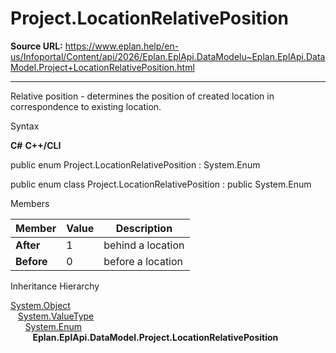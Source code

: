 # Project.LocationRelativePosition

**Source URL:** https://www.eplan.help/en-us/Infoportal/Content/api/2026/Eplan.EplApi.DataModelu~Eplan.EplApi.DataModel.Project+LocationRelativePosition.html

---

Relative position - determines the position of created location in correspondence to existing location.

Syntax

**C#**
**C++/CLI**


public enum Project.LocationRelativePosition : System.Enum

public enum class Project.LocationRelativePosition : public System.Enum


Members

| Member | Value | Description |
| --- | --- | --- |
| **After** | 1 | behind a location |
| **Before** | 0 | before a location |

Inheritance Hierarchy

[System.Object](#)  
   [System.ValueType](#)  
      [System.Enum](#)  
         **Eplan.EplApi.DataModel.Project.LocationRelativePosition**
